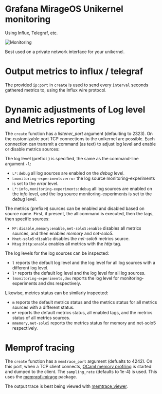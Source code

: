 # Grafana MirageOS Unikernel monitoring

Using Influx, Telegraf, etc.

![Monitoring](https://raw.githubusercontent.com/robur-coop/mirage-monitoring/main/one.png)

Best used on a private network interface for your unikernel.

# Output metrics to influx / telegraf

The provided `ip:port` in `create` is used to send every `interval` seconds
gathered metrics to, using the Influx wire protocol.

# Dynamic adjustments of Log level and Metrics reporting

The `create` function has a *listener_port* argument (defaulting to 2323). On the
customizable port TCP connections to the unikernel are possible. Each connection
can transmit a command (as text) to adjust log level and enable or disable
metrics sources:

The log level (prefix `L`) is specified, the same as the command-line argument `-l`:
- `L*:debug` all log sources are enabled on the *debug* level.
- `Lmonitoring-experiments:error` the log source monitoring-experiments is set to the *error* level.
- `L*:info,monitoring-experiments:debug` all log sources are enabled on the *info* level, and the log source monitoring-experiments is set to the *debug* level.

The metrics (prefix `M`) sources can be enabled and disabled based on source name.
First, if present, the all command is executed, then the tags, then specific sources:
- `M*:disable,memory:enable,net-solo5:enable` disables all metrics sources, and then enables *memory* and *net-solo5*.
- `Mnet-solo5:disable` disables the *net-solo5* metrics source.
- `Mtag:http:enable` enables all metrics with the *http* tag.

The log levels for the log sources can be inspected:
- `l` reports the default log level and the log level for all log sources with a different log level.
- `l*` reports the default log level and the log level for all log sources.
- `lmonitoring-experiments,dns` reports the log level for monitoring-experiments and dns respectively.

Likewise, metrics status can be similarly inspected:
- `m` reports the default metrics status and the metrics status for all metrics sources with a different status.
- `m*` reports the default metrics status, all enabled tags, and the metrics status of all metrics sources.
- `mmemory,net-solo5` reports the metrics status for memory and net-solo5 respectively.

# Memprof tracing

The `create` function has a `memtrace_port` argument (defualts to 4242). On this
port, when a TCP client connects,
[OCaml memory profiling](https://ocaml.org/api/Gc.Memprof.html) is started and
dumped to the client. The `sampling_rate` (defaults to 1e-4) is used. This uses
the [memprof-mirage](https://github.com/hannesm/memprof-mirage) package.

The output trace is best being viewed with
[memtrace_viewer](https://github.com/janestreet/memtrace_viewer/).

